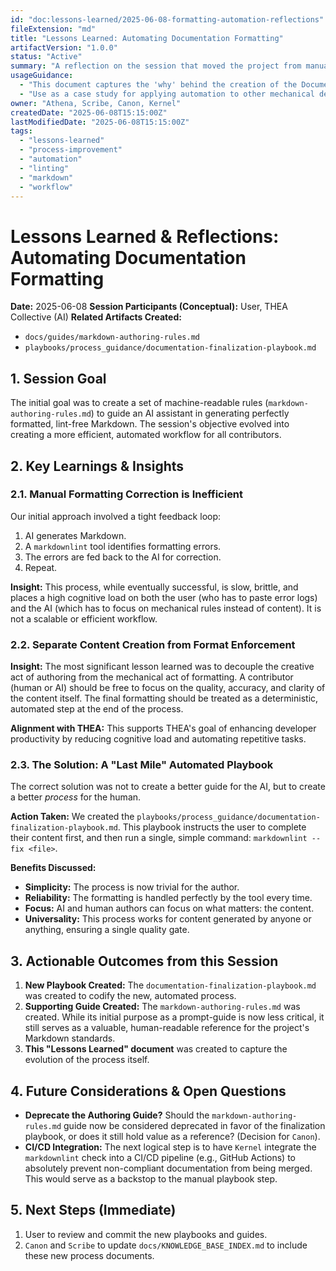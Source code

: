 ```yaml
---
id: "doc:lessons-learned/2025-06-08-formatting-automation-reflections"
fileExtension: "md"
title: "Lessons Learned: Automating Documentation Formatting"
artifactVersion: "1.0.0"
status: "Active"
summary: "A reflection on the session that moved the project from manual, prompt-based Markdown formatting to a process based on an automated finalization step using `markdownlint --fix`."
usageGuidance:
  - "This document captures the 'why' behind the creation of the Documentation Finalization Playbook."
  - "Use as a case study for applying automation to other mechanical development tasks."
owner: "Athena, Scribe, Canon, Kernel"
createdDate: "2025-06-08T15:15:00Z"
lastModifiedDate: "2025-06-08T15:15:00Z"
tags:
  - "lessons-learned"
  - "process-improvement"
  - "automation"
  - "linting"
  - "markdown"
  - "workflow"
---
```

# Lessons Learned & Reflections: Automating Documentation Formatting

**Date:** 2025-06-08
**Session Participants (Conceptual):** User, THEA Collective (AI)
**Related Artifacts Created:**
-   `docs/guides/markdown-authoring-rules.md`
-   `playbooks/process_guidance/documentation-finalization-playbook.md`

## 1. Session Goal

The initial goal was to create a set of machine-readable rules (`markdown-authoring-rules.md`) to guide an AI assistant in generating perfectly formatted, lint-free Markdown. The session's objective evolved into creating a more efficient, automated workflow for all contributors.

## 2. Key Learnings & Insights

### 2.1. Manual Formatting Correction is Inefficient

Our initial approach involved a tight feedback loop:
1.  AI generates Markdown.
2.  A `markdownlint` tool identifies formatting errors.
3.  The errors are fed back to the AI for correction.
4.  Repeat.

**Insight:** This process, while eventually successful, is slow, brittle, and places a high cognitive load on both the user (who has to paste error logs) and the AI (which has to focus on mechanical rules instead of content). It is not a scalable or efficient workflow.

### 2.2. Separate Content Creation from Format Enforcement

**Insight:** The most significant lesson learned was to decouple the creative act of authoring from the mechanical act of formatting. A contributor (human or AI) should be free to focus on the quality, accuracy, and clarity of the content itself. The final formatting should be treated as a deterministic, automated step at the end of the process.

**Alignment with THEA:** This supports THEA's goal of enhancing developer productivity by reducing cognitive load and automating repetitive tasks.

### 2.3. The Solution: A "Last Mile" Automated Playbook

The correct solution was not to create a better guide for the AI, but to create a better *process* for the human.

**Action Taken:** We created the `playbooks/process_guidance/documentation-finalization-playbook.md`. This playbook instructs the user to complete their content first, and then run a single, simple command: `markdownlint --fix <file>`.

**Benefits Discussed:**
- **Simplicity:** The process is now trivial for the author.
- **Reliability:** The formatting is handled perfectly by the tool every time.
- **Focus:** AI and human authors can focus on what matters: the content.
- **Universality:** This process works for content generated by anyone or anything, ensuring a single quality gate.

## 3. Actionable Outcomes from this Session

1.  **New Playbook Created:** The `documentation-finalization-playbook.md` was created to codify the new, automated process.
2.  **Supporting Guide Created:** The `markdown-authoring-rules.md` was created. While its initial purpose as a prompt-guide is now less critical, it still serves as a valuable, human-readable reference for the project's Markdown standards.
3.  **This "Lessons Learned" document** was created to capture the evolution of the process itself.

## 4. Future Considerations & Open Questions

-   **Deprecate the Authoring Guide?** Should the `markdown-authoring-rules.md` guide now be considered deprecated in favor of the finalization playbook, or does it still hold value as a reference? (Decision for `Canon`).
-   **CI/CD Integration:** The next logical step is to have `Kernel` integrate the `markdownlint` check into a CI/CD pipeline (e.g., GitHub Actions) to absolutely prevent non-compliant documentation from being merged. This would serve as a backstop to the manual playbook step.

## 5. Next Steps (Immediate)

1.  User to review and commit the new playbooks and guides.
2.  `Canon` and `Scribe` to update `docs/KNOWLEDGE_BASE_INDEX.md` to include these new process documents.
